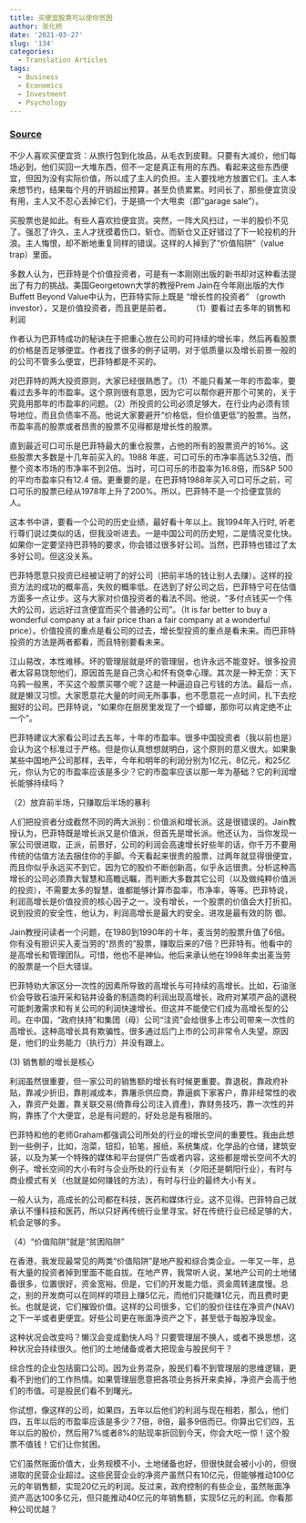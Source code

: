 ```yaml
---
title: 买便宜股票可以使你贫困
author: 张化桥
date: '2021-03-27'
slug: '134'
categories:
  - Translation Articles
tags:
  - Business
  - Economics
  - Investment
  - Psychology
---
```


### [Source](http://blog.sina.com.cn/s/blog_50c88c400100ileq.html)


不少人喜欢买便宜货：从旅行包到化妆品，从毛衣到皮鞋。只要有大减价，他们每场必到。他们买回一大堆东西，但不一定是真正有用的东西。看起来这些东西便宜，但因为没有实际价值，所以成了主人的负担。主人要找地方放置它们。主人本来想节约，结果每个月的开销超出预算，甚至负债累累。时间长了，那些便宜货没有用，主人又不忍心丢掉它们，于是搞一个大甩卖（即“garage sale”）。

买股票也是如此。有些人喜欢捡便宜货。突然，一阵大风扫过，一半的股价不见了。强忍了许久，主人才抚摸着伤口，斩仓。而斩仓又正好错过了下一轮投机的升浪。主人悔恨，却不断地重复同样的错误。这样的人掉到了“价值陷阱”（value trap）里面。

多数人认为，巴菲特是个价值投资者，可是有一本刚刚出版的新书却对这种看法提出了有力的挑战。美国Georgetown大学的教授Prem Jain在今年刚出版的大作Buffett Beyond Value中认为，巴菲特实际上既是 “增长性的投资者” （growth investor），又是价值投资者，而且更是前者。
　　
（1）要看过去多年的销售和利润

作者认为巴菲特成功的秘诀在于把重心放在公司的可持续的增长率，然后再看股票的价格是否足够便宜。作者找了很多的例子证明，对于低质量以及增长前景一般的的公司不管多么便宜，巴菲特都是不买的。

对巴菲特的两大投资原则，大家已经很熟悉了。（1）不能只看某一年的市盈率，要看过去多年的市盈率。这个原则很有意思，因为它可以帮你避开那个可笑的，关于究竟用那年的市盈率的问题。（2）所投资的公司必须足够大，在行业内必须有领导地位，而且负债率不高。他说大家要避开“价格低，但价值更低”的股票。当然，市盈率高的股票或者昂贵的股票不见得都是增长性的股票。

直到最近可口可乐是巴菲特最大的重仓股票，占他的所有的股票资产的16%。这些股票大多数是十几年前买入的。1988 年底，可口可乐的市净率高达5.32倍，而整个资本市场的市净率不到2倍。当时，可口可乐的市盈率为16.8倍，而S&P 500的平均市盈率只有12.4 倍。更重要的是，在巴菲特1988年买入可口可乐之前，可口可乐的股票已经从1978年上升了200%。所以，巴菲特不是一个捡便宜货的人。

这本书中讲，要看一个公司的历史业绩，最好看十年以上。我1994年入行时, 听老行尊们说过类似的话，但我没听进去。一是中国公司的历史短，二是情况变化快。如果你一定要坚持巴菲特的要求，你会错过很多好公司。当然，巴菲特也错过了太多好公司。但这没关系。

巴菲特愿意只投资已经被证明了的好公司（把前半场的钱让别人去赚）。这样的投资方法的成功的概率高，失败的概率低。在选到了好公司之后，巴菲特宁可在估值方面多一点让步。这与大家对价值投资者的看法不同。他说，“多付点钱买一个伟大的公司，远远好过贪便宜而买个普通的公司”。（It is far better to buy a wonderful company at a fair price than a fair company at a wonderful price）。价值投资的重点是看公司的过去，增长型投资的重点是看未来。而巴菲特投资的方法是两者都看，而且特别要看未来。

江山易改，本性难移。坏的管理层就是坏的管理层，也许永远不能变好。很多投资者太容易饶恕他们，原因首先是自己贪心和怀有侥幸心理。其次是一种无奈：天下乌鸦一般黑，不买这个股票买哪个呢？这是一种逼迫自己亏钱的方法。最后一点，就是懒汉习惯。大家愿意花大量的时间无所事事，也不愿意花一点时间，扎下去挖掘好的公司。巴菲特说，“如果你在厨房里发现了一个蟑螂，那你可以肯定绝不止一个”。

巴菲特建议大家看公司过去五年，十年的市盈率。很多中国投资者（我以前也是）会认为这个标准过于严格。但是你认真想想就明白，这个原则的意义很大。如果象某些中国地产公司那样，去年，今年和明年的利润分别为1亿元，8亿元，和25亿元，你认为它的市盈率应该是多少？它的市盈率应该以那一年为基础？它的利润增长能够持续吗？

（2）放弃前半场，只赚取后半场的暴利

人们把投资者分成截然不同的两大派别：价值派和增长派。这是很错误的。Jain教授认为，巴菲特既是增长派又是价值派，但首先是增长派。他还认为，当你发现一家公司很进取，正派，前景好，公司的利润会高速增长好些年的话，你千万不要用传统的估值方法去捆住你的手脚。今天看起来很贵的股票，过两年就显得很便宜，而且你似乎永远买不到它，因为它的股价不断创新高，似乎永远很贵。分析这种高增长的公司必须靠大智慧和高瞻远瞩，而判断大多数其它公司（以及做纯粹价值派的投资），不需要太多的智慧，谁都能够计算市盈率，市净率，等等。巴菲特说，利润高增长是价值投资的核心因子之一。没有增长，一个股票的价值会大打折扣。说到投资的安全性，他认为，利润高增长是最大的安全。进攻是最有效的防
御。

Jain教授问读者一个问题，在1980到1990年的十年，麦当劳的股票升值了6倍。你有没有胆识买入麦当劳的“昂贵的”股票，赚取后来的7倍？巴菲特有。他看中的是高增长和管理团队。可惜，他也不是神仙。他后来承认他在1998年卖出麦当劳的股票是一个巨大错误。

巴菲特劝大家区分一次性的因素所导致的高增长与可持续的高增长。比如，石油涨价会导致石油开采和钻井设备的制造商的利润出现高增长，政府对某项产品的退税可能刺激需求和有关公司的利润快速增长。但这并不能使它们成为高增长型的公司。在中国，“政府扶持”和集团（母）公司“注资”会给很多上市公司带来一次性的高增长。这种高增长具有欺骗性。很多通过后门上市的公司非常令人失望。原因是，他们的业务能力（执行力）并没有跟上。

(3) 销售额的增长是核心

利润虽然很重要，但一家公司的销售额的增长有时候更重要。靠退税，靠政府补贴，靠减少折旧，靠削减成本，靠屠杀供应商，靠逼疯下家客户，靠非经常性的收入，靠资产处置，靠关联交易(倚靠母公司注入資產)，靠财务技巧，靠一次性的并购，靠拣了个大便宜，总是有问题的，好处总是有极限的。

巴菲特和他的老师Graham都强调公司所处的行业的增长空间的重要性。我由此想到一些例子，比如，泡菜，钮扣，铅笔，报纸，系统集成，化学品的仓储，建筑安装，以及为某一个特殊的媒体和平台提供广告或者内容，这些都是增长空间不大的例子。增长空间的大小有时与企业所处的行业有关（夕阳还是朝阳行业），有时与商业模式有关（也就是如何赚钱的方法），有时与行业的最终大小有关。

一般人认为，高成长的公司都在科技，医药和媒体行业。这不见得。巴菲特自己就承认不懂科技和医药，所以只好再传统行业里寻宝。好在传统行业已经足够的大，机会足够的多。

（4）“价值陷阱”就是“贫困陷阱”

在香港，我发现最常见的两类“价值陷阱”是地产股和综合类企业。一年又一年，总有大量的投资者掉到里面不能自拔。在地产界，我常听人说，某地产公司的土地储备很多，位置很好，资金宽裕。但是，它们的开发能力低，资金周转速度慢。总之，别的开发商可以在同样的项目上赚5亿元，而他们只能赚1亿元，而且费时更长。也就是说，它们摧毁价值。这样的公司很多，它们的股价往往在净资产(NAV)之下一半或者更便宜。好些公司更在账面净资产之下，甚至低于每股净现金。

这种状况会改变吗？懒汉会变成勤快人吗？只要管理层不换人，或者不换思想，这种状况会持续很久。他们的土地储备或者大把现金与股民何干？

综合性的企业包括窗口公司。因为业务混杂，股民们看不到管理层的思维逻辑，更看不到他们的工作热情。如果管理层愿意把各项业务拆开来卖掉，净资产会高于他们的市值。可是股民们看不到曙光。

你试想，像这样的公司，如果四，五年以后他们的利润与现在相若，那么，他们四，五年以后的市盈率应该是多少？7倍，8倍，最多9倍而已。你算出它们四，五年以后的股价，然后用7%或者8%的贴现率折回到今天，你会大吃一惊！这个股票不值钱！它们让你贫困。

它们虽然账面价值大，业务规模不小，土地储备也好，但很快就会被小小的，但很进取的民营企业超过。这些民营企业的净资产虽然只有10亿元，但能够推动100亿元的年销售额，实现20亿元的利润。反过来，政府控制的有些企业，虽然账面净资产高达100多亿元，但只能推动40亿元的年销售额，实现5亿元的利润。你看那种公司优越？
